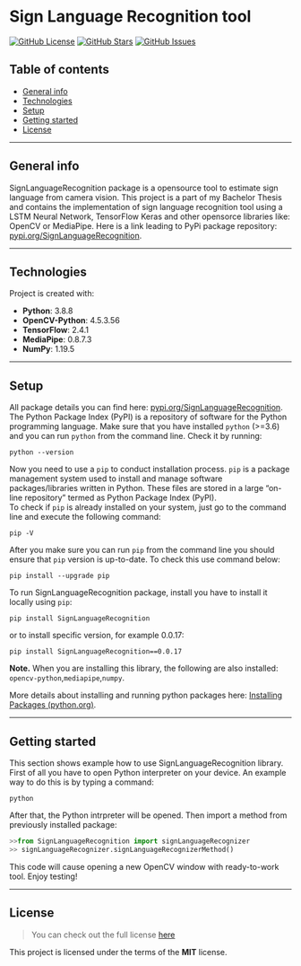 # Sign Language Recognition tool
[![GitHub License](https://img.shields.io/github/license/JanBinkowski/SignLanguageRecognition?style=plastic)](https://github.com/JanBinkowski/SignLanguageRecognition/blob/master/LICENSE)  [![GitHub Stars](https://img.shields.io/github/stars/JanBinkowski/SignLanguageRecognition?style=plastic)](https://github.com/JanBinkowski/SignLanguageRecognition/stargazers) [![GitHub Issues](https://img.shields.io/github/issues/JanBinkowski/SignLanguageRecognition?style=plastic)](https://github.com/JanBinkowski/SignLanguageRecognition/issues)
## Table of contents
* [General info](#general-info)
* [Technologies](#technologies)
* [Setup](#setup)
* [Getting started](#getting-started)
* [License](#license)

---

## General info
SignLanguageRecognition package is a opensource tool to estimate sign language from camera vision. This project is a part of   my Bachelor Thesis and contains the implementation of sign language recognition tool using a LSTM Neural Network, TensorFlow Keras and other opensorce libraries like: OpenCV or MediaPipe.
Here is a link leading to PyPi package repository: [pypi.org/SignLanguageRecognition](https://pypi.org/project/SignLanguageRecognition/).
	
---	
	
## Technologies
Project is created with:
* **Python**: 3.8.8
* **OpenCV-Python**: 4.5.3.56
* **TensorFlow**: 2.4.1
* **MediaPipe**: 0.8.7.3
* **NumPy**: 1.19.5

---	

## Setup 
All package details you can find here: [pypi.org/SignLanguageRecognition](https://pypi.org/project/SignLanguageRecognition/).
The Python Package Index (PyPI) is a repository of software for the Python programming language.
Make sure that you have installed ```python``` (>=3.6) and you can run ```python``` from the command line. Check it by running:
```
python --version
```
Now you need to use a ```pip``` to conduct installation process. ```pip``` is a package management system used to install and manage software packages/libraries written in Python. These files are stored in a large “on-line repository” termed as Python Package Index (PyPI).  
To check if ```pip``` is already installed on your system, just go to the command line and execute the following command:
```
pip -V
```
After you make sure you can run ```pip``` from the command line you should ensure that ```pip``` version is up-to-date. To check this use command below:
```
pip install --upgrade pip
```
To run SignLanguageRecognition package, install you have to install it locally using ```pip```:
```
pip install SignLanguageRecognition
```
 or to install specific version, for example 0.0.17:
 ```
 pip install SignLanguageRecognition==0.0.17
 ```

**Note.** When you are installing this library, the following are also installed: ```opencv-python```,```mediapipe```,```numpy```.
 
More details about installing and running python packages here: [Installing Packages (python.org)](https://packaging.python.org/tutorials/installing-packages/).

---

## Getting started
This section shows example how to use SignLanguageRecognition library.
First of all you have to open Python interpreter on your device. An example way to do this is by typing a command:
```
python
```
After that, the Python intrpreter will be opened. Then import a method from previously installed package:
```python
>>from SignLanguageRecognition import signLanguageRecognizer
>> signLanguageRecognizer.signLanguageRecognizerMethod()
```
This code will cause opening a new OpenCV window with ready-to-work tool.
Enjoy testing!

---

## License
>You can check out the full license [here](https://github.com/JanBinkowski/SignLanguageRecognition/blob/master/LICENSE)

This project is licensed under the terms of the **MIT** license.